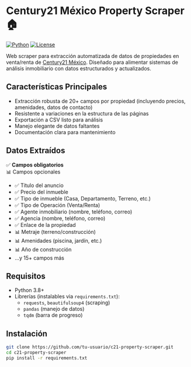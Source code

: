 # Century21 México Property Scraper 🏠

[![Python](https://img.shields.io/badge/Python-3.8%2B-blue)](https://www.python.org/)
[![License](https://img.shields.io/badge/License-MIT-green)](LICENSE)

Web scraper para extracción automatizada de datos de propiedades en venta/renta de [Century21 México](https://century21mexico.com). Diseñado para alimentar sistemas de análisis inmobiliario con datos estructurados y actualizados.

## Características Principales

- Extracción robusta de 20+ campos por propiedad (incluyendo precios, amenidades, datos de contacto)
- Resistente a variaciones en la estructura de las páginas
- Exportación a CSV listo para análisis
- Manejo elegante de datos faltantes
- Documentación clara para mantenimiento

## Datos Extraídos

✅ **Campos obligatorios**  
📊 Campos opcionales

- ✅ Título del anuncio
- ✅ Precio del inmueble
- ✅ Tipo de inmueble (Casa, Departamento, Terreno, etc.)
- ✅ Tipo de Operación (Venta/Renta)
- ✅ Agente inmobiliario (nombre, teléfono, correo)
- ✅ Agencia (nombre, teléfono, correo)
- ✅ Enlace de la propiedad
- 📊 Metraje (terreno/construcción)
- 📊 Amenidades (piscina, jardín, etc.)
- 📊 Año de construcción
- ...y 15+ campos más

## Requisitos

- Python 3.8+
- Librerías (instalables via `requirements.txt`):
  - `requests`, `beautifulsoup4` (scraping)
  - `pandas` (manejo de datos)
  - `tqdm` (barra de progreso)

## Instalación

```bash
git clone https://github.com/tu-usuario/c21-property-scraper.git
cd c21-property-scraper
pip install -r requirements.txt
